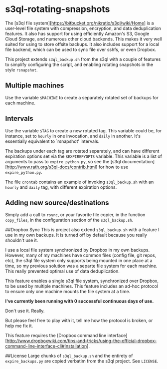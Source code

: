 s3ql-rotating-snapshots
====================

The [s3ql file system][https://bitbucket.org/nikratio/s3ql/wiki/Home] is
a user-level file system with compression, encryption, and data
deduplication features. It also has support for using efficiently
Amazon's S3, Google Cloud Storage, and numerous other cloud backends.
This makes it very well suited for using to store offsite backups. It
also includes support for a local file backend, which can be used to
sync file over sshfs, or even Dropbox.

This project extends `s3ql_backup.sh` from the s3ql with a couple of
features to simplify configuring the script, and enabling rotating
snapshots in the style `rsnapshot`.

## Multiple machines
Use the variable `$MACHINE` to create a separately rotated set of
backups for each machine.

## Intervals
Use the variable `$TAG` to create a new rotated tag.  This variable
could be, for instance, set to `hourly` in one invocation, and `daily`
in another. It's essentially equivalent to `rsnapshot' intervals.

The backups under each tag are rotated separately, and can have
different expiration options set via the `$EXPIREPYOPTS` variable. This
variable is a list of arguments to pass to `expire_python.py`, so see
the [s3ql documentation][http://www.rath.org/s3ql-docs/contrib.html] for
how to use `expire_python.py`.

The file `crontab` contains an example of invoking `s3ql_backup.sh` with
an `hourly` and `daily` tag, with different expiration options.

## Adding new source/destinations
Simply add a call to `rsync`, or your favorite file copier, in the
function `copy_files`, in the configuration section of the
`s3ql_backup.sh`.

##Dropbox Sync
This is project also extend `s3ql_backup.sh` with a feature I use in my
own backups. It is turned off by default because you really shouldn't
use it.

I use a local file system synchronized by Dropbox in my own backups.
However, many of my machines have common files (config file, git repos,
etc), the s3ql file system only supports being mounted in one place at a
time, so my previous solution was a separte file system for each
machine. This really prevented optimal use of data deduplication.

This feature enables a single s3ql file system, synchronized over
Dropbox, to be used by multiple machines. This feature includes an
ad-hoc protocol to ensure only one machine mounts the file system at a
time.

**I've currently been running with 0 successful continuous days of
use.**

Don't use it. Really.

But please feel free to play with it, tell me how the protocol is
broken, or help me fix it.

This feature requires the
[Dropbox command line interface][http://www.dropboxwiki.com/tips-and-tricks/using-the-official-dropbox-command-line-interface-cli#Installation].

##License
Large chunks of `s3ql_backup.sh` and the entirety of `expire_backups.py`
are copied verbatim from the s3ql project. See `LICENSE`.
